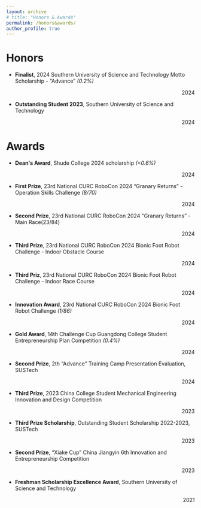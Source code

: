 ```yaml
---
layout: archive
# title: "Honors & Awards"
permalink: /honors&awards/
author_profile: true
---
```


Honors
======
- **Finalist**, 2024 Southern University of Science and Technology Motto Scholarship - “Advance” *(0.2%)*
<div align="right">2024</div>

- **Outstanding Student 2023**, Southern University of Science and Technology
<div align="right">2024</div>

Awards
======
- **Dean's Award**, Shude College 2024 scholarship *(<0.6%)*
<div align="right">2024</div>

- **First Prize**, 23rd National CURC RoboCon 2024 “Granary Returns” - Operation Skills Challenge *(8/70)*
<div align="right">2024</div>

- **Second Prize**, 23rd National CURC RoboCon 2024 “Granary Returns” - Main Race(23/84)
<div align="right">2024</div>

- **Third Prize**, 23rd National CURC RoboCon 2024 Bionic Foot Robot Challenge - Indoor Obstacle Course
<div align="right">2024</div>

- **Third Priz**, 23rd National CURC RoboCon 2024 Bionic Foot Robot Challenge - Indoor Race Course
<div align="right">2024</div>

- **Innovation Award**, 23rd National CURC RoboCon 2024 Bionic Foot Robot Challenge *(1/86)*
<div align="right">2024</div>

- **Gold Award**, 14th Challenge Cup Guangdong College Student Entrepreneurship Plan Competition *(0.4%)*
<div align="right">2024</div>

- **Second Prize**, 2th “Advance” Training Camp Presentation Evaluation, SUSTech
<div align="right">2024</div>

- **Third Prize**, 2023 China College Student Mechanical Engineering Innovation and Design Competition
<div align="right">2023</div>

- **Third Prize Scholarship**, Outstanding Student Scholarship 2022-2023, SUSTech
<div align="right">2023</div>

- **Second Prize**, “Xiake Cup” China Jiangyin 6th Innovation and Entrepreneurship Competition
<div align="right">2023</div>

- **Freshman Scholarship Excellence Award**, Southern University of Science and Technology
<div align="right">2021</div>



